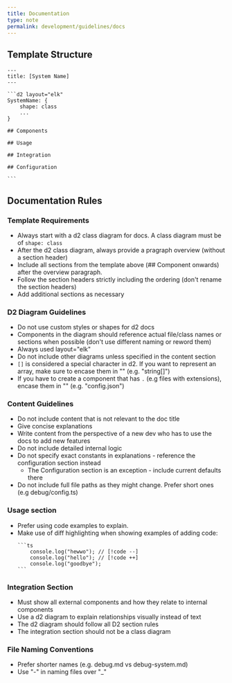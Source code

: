 ```yaml
---
title: Documentation
type: note
permalink: development/guidelines/docs
---
```


## Template Structure

````
---
title: [System Name]
---

```d2 layout="elk"
SystemName: {
    shape: class
    ...
}

## Components

## Usage

## Integration

## Configuration

```
````

## Documentation Rules

### Template Requirements

- Always start with a d2 class diagram for docs. A class diagram must be of `shape: class`
- After the d2 class diagram, always provide a pragraph overview (without a section header)
- Include all sections from the template above (## Component onwards) after the overview paragraph.
- Follow the section headers strictly including the ordering (don't rename the section headers)
- Add additional sections as necessary

### D2 Diagram Guidelines

- Do not use custom styles or shapes for d2 docs
- Components in the diagram should reference actual file/class names or sections when possible (don't use different naming or reword them)
- Always used layout="elk"
- Do not include other diagrams unless specified in the content section
- `[]` is considered a special character in d2. If you want to represent an array, make sure to encase them in "" (e.g. "string[]")
- If you have to create a component that has `.` (e.g files with extensions), encase them in "" (e.g. "config.json")

### Content Guidelines

- Do not include content that is not relevant to the doc title
- Give concise explanations
- Write content from the perspective of a new dev who has to use the docs to add new features
- Do not include detailed internal logic
- Do not specify exact constants in explanations - reference the configuration section instead
  - The Configuration section is an exception - include current defaults there
- Do not include full file paths as they might change. Prefer short ones (e.g debug/config.ts)

### Usage section

- Prefer using code examples to explain.
- Make use of diff highlighting when showing examples of adding code:
  ````
  ```ts
      console.log("hewwo"); // [!code --]
      console.log("hello"); // [!code ++]
      console.log("goodbye");
  ```
  ````

### Integration Section

- Must show all external components and how they relate to internal components
- Use a d2 diagram to explain relationships visually instead of text
- The d2 diagram should follow all D2 section rules
- The integration section should not be a class diagram

### File Naming Conventions

- Prefer shorter names (e.g. debug.md vs debug-system.md)
- Use "-" in naming files over "\_"
